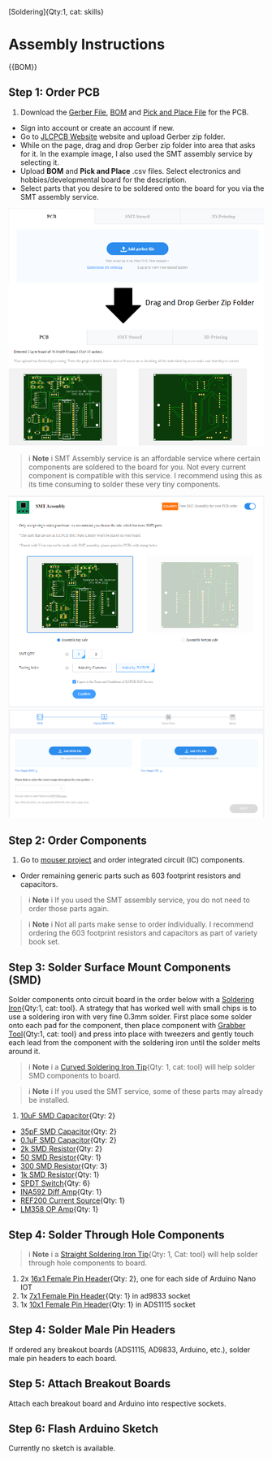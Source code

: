 [10uF SMD Capacitor]:Parts.yaml#capacitor603
[35pF SMD Capacitor]:Parts.yaml#capacitor603
[0.1uF SMD Capacitor]:Parts.yaml#capacitor603
[2k SMD Resistor]:Parts.yaml#resistor603
[50 SMD Resistor]:Parts.yaml#resistor603
[300 SMD Resistor]:Parts.yaml#resistor603
[1k SMD Resistor]:Parts.yaml#resistor603
[SPDT Switch]:Parts.yaml#MAX4644EUAT
[ICL7660 Chargepump]:Parts.yaml#ICL7660SCPAZ
[Arduino Nano]:Parts.yaml#Arduino
[OP295 OP Amp]:Parts.yaml#OP295GPZ
[INA592 Diff Amp]:Parts.yaml#INA592IDGKR
[ADS1115 Breakout]:Parts.yaml#ADS1115
[REF200 Current Source]:Parts.yaml#REF200AU2K5
[ad9833 Function Generator]:Parts.yaml#AD9833
[LM358 OP Amp]:Parts.yaml#LM358
[Curved Soldering Iron Tip]:Parts.yaml#Curved_Solder_Iron_Tip
[Straight Soldering Iron Tip]:Parts.yaml#Straight_Solder_Iron_Tip
[16x1 Female Pin Header]:Parts.yaml#Female_pin_header
[7x1 Female Pin Header]:Parts.yaml#Female_pin_header
[10x1 Female Pin Header]:Parts.yaml#Female_pin_header
[0.5mm Solder Wire]:Parts.yaml#0.5mm_solder
[0.3mm Solder Wire]:Parts.yaml#0.3mm_solder
[Wire Snips]:Parts.yaml#wire_snips
[Solder Sucker]:Parts.yaml#solder_sucker
[Soldering Iron]:Parts.yaml#Soldering_Iron
[Grabber Tool]:Parts.yaml#Grabber
[Soldering]{Qty:1, cat: skills}


# Assembly Instructions

{{BOM}}

## Step 1: Order PCB

1. Download the [Gerber File](files/Gerber_PCB_Flexi-TEER.zip), [BOM](files/BOM_PCB_Flexi-TEER_2022-05-02.csv) and [Pick and Place File](files/PickAndPlace_PCB_Flexi-TEER_2022-05-02.csv) for the PCB.
* Sign into account or create an account if new.
* Go to [JLCPCB Website](https://cart.jlcpcb.com/quote?edaOrderUrl=https%3A%2F%2Feasyeda.com%2Forder&electropolishingOnlyNo=no&achieveDate=72 ) website and upload Gerber zip folder. 
* While on the page, drag and drop Gerber zip folder into area that asks for it. In the example image, I also used the SMT assembly service by selecting it.
*  Upload **BOM** and **Pick and Place** .csv files. Select electronics and hobbies/developmental board for the description. 
* Select parts that you desire to be soldered onto the board for you via the SMT assembly service.


![](images/jlcpcbaddgerberresult.png)

>i **Note**
>i SMT Assembly service is an affordable service where certain components are soldered to the board for you. Not every current component is compatible with this service. I recommend using this as its time consuming to solder these very tiny components. 

![](images/jlcpcbSMTservice.png)
![](images/jlcpcbBOmandpickandplace.png)


## Step 2: Order Components

1. Go to [mouser project](https://www.mouser.com/ProjectManager/ProjectDetail.aspx?AccessID=c21611a5ee) and order integrated circuit (IC) components. 
* Order remaining generic parts such as 603 footprint resistors and capacitors. 

>i **Note**
>i If you used the SMT assembly service, you do not need to order those parts again. 

>i **Note**
>i Not all parts make sense to order individually. I recommend ordering the 603 footprint resistors and capacitors as part of variety book set. 


## Step 3: Solder Surface Mount Components (SMD)
Solder components onto circuit board in the order below with a [Soldering Iron]{Qty:1, cat: tool}. A strategy that has worked well with small chips is to use a soldering iron with very fine 0.3mm solder. First place some solder onto each pad for the component, then place component with [Grabber Tool]{Qty:1, cat: tool} and press into place with tweezers and gently touch each lead from the component with the soldering iron until the solder melts around it. 

>i **Note**
>i a [Curved Soldering Iron Tip]{Qty: 1, cat: tool} will help solder SMD components to board.

>i **Note**
>i If you used the SMT service, some of these parts may already be installed. 

1. [10uF SMD Capacitor]{Qty: 2}
* [35pF SMD Capacitor]{Qty: 2}
* [0.1uF SMD Capacitor]{Qty: 2}
* [2k SMD Resistor]{Qty: 2}
* [50 SMD Resistor]{Qty: 1}
* [300 SMD Resistor]{Qty: 3}
* [1k SMD Resistor]{Qty: 1}
* [SPDT Switch]{Qty: 6}
* [INA592 Diff Amp]{Qty: 1}
* [REF200 Current Source]{Qty: 1}
* [LM358 OP Amp]{Qty: 1}

## Step 4: Solder Through Hole Components

>i **Note**
>i a [Straight Soldering Iron Tip]{Qty: 1, Cat: tool} will help solder through hole components to board.

1. 2x [16x1 Female Pin Header]{Qty: 2}, one for each side of Arduino Nano IOT
2. 1x [7x1 Female Pin Header]{Qty: 1} in ad9833 socket
3. 1x [10x1 Female Pin Header]{Qty: 1} in ADS1115 socket

## Step 4: Solder Male Pin Headers
If ordered any breakout boards (ADS1115, AD9833, Arduino, etc.), solder male pin headers to each board.

## Step 5: Attach Breakout Boards
Attach each breakout board and Arduino into respective sockets.

## Step 6: Flash Arduino Sketch
Currently no sketch is available. 






